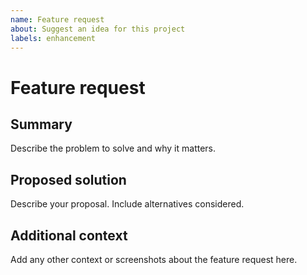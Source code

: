 ```yaml
---
name: Feature request
about: Suggest an idea for this project
labels: enhancement
---
```


# Feature request

## Summary

Describe the problem to solve and why it matters.

## Proposed solution

Describe your proposal. Include alternatives considered.

## Additional context

Add any other context or screenshots about the feature request here.
